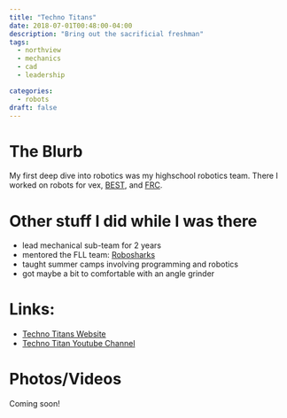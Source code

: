 ```yaml
---
title: "Techno Titans"
date: 2018-07-01T00:48:00-04:00
description: "Bring out the sacrificial freshman"
tags:
  - northview 
  - mechanics
  - cad
  - leadership

categories:
  - robots
draft: false
---
```


# The Blurb

My first deep dive into robotics was my highschool robotics team. There I worked on robots for vex, [BEST](https://www.bestrobotics.org/site/), and [FRC](https://www.firstinspires.org/robotics/frc).

# Other stuff I did while I was there
  - lead mechanical sub-team for 2 years
  - mentored the FLL team: [Robosharks](http://shakeragelementarystemlab.weebly.com/robotics-team-robosharks.html)
  - taught summer camps involving programming and robotics 
  - got maybe a bit to comfortable with an angle grinder 

# Links:
- [Techno Titans Website](https://www.technotitans.org/)
- [Techno Titan Youtube Channel](https://www.youtube.com/channel/UCfS5l_F-lU0i6RGED0vKurg/featured)

# Photos/Videos

Coming soon! 

<!--{{< google-photos tbHcgyWN44g9qj216 carousel >}}-->


